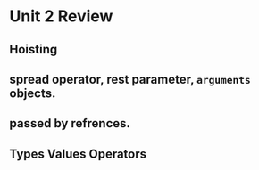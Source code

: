 # Unit 2 Review 

## Hoisting

## spread operator, rest parameter, `arguments` objects.

## passed by refrences.

##

## Types Values Operators

